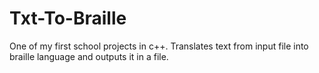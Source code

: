 # Txt-To-Braille
One of my first school projects in c++.
Translates text from input file into braille language and outputs it in a file.
